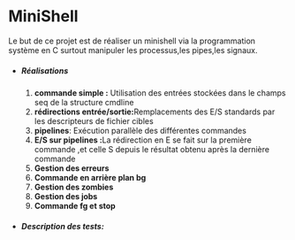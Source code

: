 # MiniShell
Le but de ce projet est de réaliser un minishell via la programmation système en C surtout manipuler les processus,les pipes,les signaux.

<ul>
  <li><h5>Réalisations</h5>
    <ol type="1">
      <li><b>commande simple :</b> Utilisation des entrées stockées dans le champs seq de la structure cmdline
      </li>
      <li><b>rédirections entrée/sortie:</b>Remplacements des E/S standards par les descripteurs de fichier cibles
      </li>
      <li><b>pipelines</b>: Exécution parallèle des différentes commandes</li>
      <li><b>E/S sur pipelines :</b>La rédirection en E se fait sur la première commande ,et celle S depuis le résultat obtenu après la dernière commande</li>
      <li><b>Gestion des erreurs</b></li>
      <li><b>Commande en arrière plan bg</b></li>
      <li><b>Gestion des zombies</b></li>
      <li><b>Gestion des jobs</b></li>
      <li><b>Commande fg et stop</b></li>
    </ol>
  </li>
  <li><h5>Description des tests:</h5></li>
</ul>
